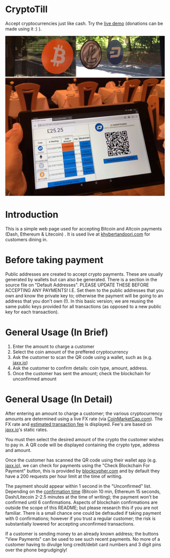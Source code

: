 # CryptoTill
Accept cryptocurrencies just like cash.
Try the [live demo](http://khybertandoori.com/cryptotill/CryptoTill.html) (donations can be made using it :) ).

![AcceptCryptos](https://github.com/EMRahman/CryptoTill/blob/master/Images/AcceptCryptos.jpeg)

Introduction
============
This is a simple web page used for accepting Bitcoin and Altcoin payments (Dash, Ethereum & Litecoin) . It is used live at
[khybertandoori.com](https://khybertandoori.com) for customers dining in.

Before taking payment
===========================================================
Public addresses are created to accept crypto payments. These are usually generated by wallets but can also be generated. There is a section in the source file on "Default Addresses". PLEASE UPDATE THESE BEFORE ACCEPTING ANY PAYMENTS! I.E. Set them to the public addresses that you own and know the private key to; otherwise the payment will be going to an address that you don't own (!). In this basic version; we are reusing the same public keys provided for all transactions (as opposed to a new public key for each transaction).

General Usage (In Brief)
=========================
1. Enter the amount to charge a customer
2. Select the coin amount of the preffered cryptocurrency
3. Ask the customer to scan the QR code using a wallet, such as (e.g. [jaxx.io](http://jaxx.io))
4. Ask the customer to confirm details: coin type, amount, address.
5. Once the customer has sent the amount; check the blockchain for unconfirmed amount

General Usage (In Detail)
=========================
After entering an amount to charge a customer; the various cryptocurrency amounts are determined using a live FX rate (via [CoinMarketCap.com](http://CoinMarketCap.com)). The FX rate and [estimated transaction fee](https://bitinfocharts.com/comparison/transactionfees-btc-eth-ltc-dash.html#1y) is displayed. Fee's are based on [jaxx.io](http://jaxx.io)'s static rates.

You must then select the desired amount of the crypto the customer wishes to pay in. A QR code will be displayed containing the crypto type, address and amount.

Once the customer has scanned the QR code using their wallet app (e.g. [jaxx.io](http://jaxx.io)), we can check for payments using the "Check Blockchain For Payment" button, this is provided by [blockcypher.com](http://blockcypher.com) and by default they have a 200 requests per hour limit at the time of writing. 

The payment should appear within 1 second in the "Unconfirmed" list. Depending on the [confirmation time](https://bitinfocharts.com/comparison/confirmationtime-btc-eth-ltc-dash.html#1y) (Bitcoin 10 min, Ethereum 15 seconds, Dash/Litecoin 2-2.5 minutes at the time of writing); the payment won't be confirmed until 6 confirmations. Aspects of blockchain confirmations are outside the scope of this README; but please research this if you are not familiar. There is a small chance one could be defrauded if taking payment with 0 confirmations; however if you trust a regular customer; the risk is substantially lowered for accepting unconfirmed transactions.

If a customer is sending money to an already known address; the buttons "View Payments" can be used to see such recent payments. No more of a customer having to divulge long credit/debit card numbers and 3 digit pins over the phone begrudgingly!
